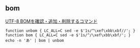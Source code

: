 
## bom

[UTF-8 BOMを確認・追加・削除するコマンド](https://qiita.com/take_3/items/5d602906b6b02b33c32a)

```
function unbom { LC_ALL=C sed -e $'1s/^\xef\xbb\xbf//'; }
function bom { LC_ALL=C sed -e $'1s/^/\xef\xbb\xbf/'; }
echo -n 'あ' | bom | unbom
```
